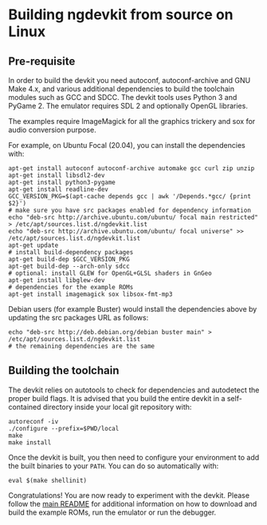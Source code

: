 # Building ngdevkit from source on Linux

## Pre-requisite

In order to build the devkit you need autoconf, autoconf-archive and
GNU Make 4.x, and various additional dependencies to build the
toolchain modules such as GCC and SDCC. The devkit tools uses Python 3
and PyGame 2. The emulator requires SDL 2 and optionally OpenGL
libraries.

The examples require ImageMagick for all the graphics
trickery and sox for audio conversion purpose.

For example, on Ubuntu Focal (20.04), you can install the dependencies with:

    apt-get install autoconf autoconf-archive automake gcc curl zip unzip
    apt-get install libsdl2-dev
    apt-get install python3-pygame
    apt-get install readline-dev
    GCC_VERSION_PKG=$(apt-cache depends gcc | awk '/Depends.*gcc/ {print $2}')
    # make sure you have src packages enabled for dependency information
    echo "deb-src http://archive.ubuntu.com/ubuntu/ focal main restricted" > /etc/apt/sources.list.d/ngdevkit.list
    echo "deb-src http://archive.ubuntu.com/ubuntu/ focal universe" >> /etc/apt/sources.list.d/ngdevkit.list
    apt-get update
    # install build-dependency packages
    apt-get build-dep $GCC_VERSION_PKG
    apt-get build-dep --arch-only sdcc
    # optional: install GLEW for OpenGL+GLSL shaders in GnGeo
    apt-get install libglew-dev
    # dependencies for the example ROMs
    apt-get install imagemagick sox libsox-fmt-mp3

Debian users (for example Buster) would install the dependencies above
by updating the src packages URL as follows:

    echo "deb-src http://deb.debian.org/debian buster main" > /etc/apt/sources.list.d/ngdevkit.list
    # the remaining dependencies are the same

## Building the toolchain

The devkit relies on autotools to check for dependencies and
autodetect the proper build flags. It is advised that you build
the entire devkit in a self-contained directory inside your
local git repository with:

    autoreconf -iv
    ./configure --prefix=$PWD/local
    make
    make install

Once the devkit is built, you then need to configure your environment
to add the built binaries to your `PATH`. You can do so automatically
with:

    eval $(make shellinit)


Congratulations! You are now ready to experiment with the devkit.
Please follow the [main README](README.md) for additional information
on how to download and build the example ROMs, run the emulator or
run the debugger.

